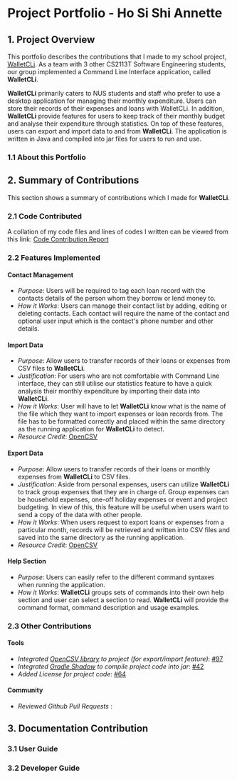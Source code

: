 # Project Portfolio - Ho Si Shi Annette
## 1. Project Overview
This portfolio describes the contributions that I made to my school project, [WalletCLi](https://github.com/AY1920S1-CS2113T-W17-2/main).  As a team with 3 other CS2113T Software Engineering students, our group implemented a Command Line Interface application, called **WalletCLi**. 

**WalletCLi** primarily caters to NUS students and staff who prefer to use a desktop application for managing their monthly expenditure. Users can store their records of their expenses and loans with WalletCLi. In addition, **WalletCLi** provide features for users to keep track of their monthly budget and analyse their expenditure through statistics. On top of these features, users can export and import data to and from **WalletCLi**. The application is written in Java and compiled into jar files for users to run and use.
### 1.1 About this Portfolio
## 2. Summary of Contributions
This section shows a summary of contributions which I made for **WalletCLi**.
### 2.1 Code Contributed
A collation of my code files and lines of codes I written can be viewed from this link:
[Code Contribution Report](https://nuscs2113-ay1920s1.github.io/dashboard/#=undefined&search=Xdecosee)
### 2.2 Features Implemented
#### Contact Management
* _Purpose_: Users will be required to tag each loan record with the contacts details of the person whom they borrow or lend money to. 
* _How it Works_: Users can manage their contact list by adding, editing or deleting contacts. Each contact will require the name of the contact and optional user input which is the contact's phone number and other details.
#### Import Data
* _Purpose_: Allow users to transfer records of their loans or expenses from CSV files to **WalletCLi**. 
* _Justification_: For users who are not comfortable with Command Line interface, they can still utilise our statistics feature to have a quick analysis their monthly expenditure by importing their data into **WalletCLi**.
* _How it Works_: User will have to let **WalletCLi** know what is the name of the file which they want to import expenses or loan records from. The file has to be formatted correctly and placed within the same directory as the running application for **WalletCLi** to detect.
* _Resource Credit_: [OpenCSV](http://opencsv.sourceforge.net/)
#### Export Data
* _Purpose_: Allow users to transfer records of their loans or monthly expenses from **WalletCLi** to CSV files.
* _Justification_: Aside from personal expenses, users can utilize **WalletCLi** to track group expenses that they are in charge of. Group expenses can be household expenses, one-off holiday expenses or event and project budgeting. In view of this, this feature will be useful when users want to send a copy of the data with other people.
* _How it Works_: When users request to export loans or expenses from a particular month, records will be retrieved and written into CSV files and saved into the same directory as the running application.
* _Resource Credit_: [OpenCSV](http://opencsv.sourceforge.net/)
#### Help Section
* _Purpose_: Users can easily refer to the different command syntaxes when running the application.
* _How it Works_:  **WalletCLi** groups sets of commands into their own help section and user can select a section to read. **WalletCLi** will provide the command format, command description and usage examples.
### 2.3 Other Contributions
#### Tools
* _Integrated [OpenCSV library](http://opencsv.sourceforge.net/) to project (for export/import feature)_: [#97](https://github.com/AY1920S1-CS2113T-W17-2/main/pull/97)
* _Integrated [Gradle Shadow](https://github.com/johnrengelman/shadow) to compile project code into jar_: [#42](https://github.com/AY1920S1-CS2113T-W17-2/main/pull/42)
* _Added License for project code_: [#64](https://github.com/AY1920S1-CS2113T-W17-2/main/pull/64)
#### Community
* _Reviewed Github Pull Requests_ : 
## 3. Documentation Contribution
### 3.1 User Guide
### 3.2 Developer Guide
